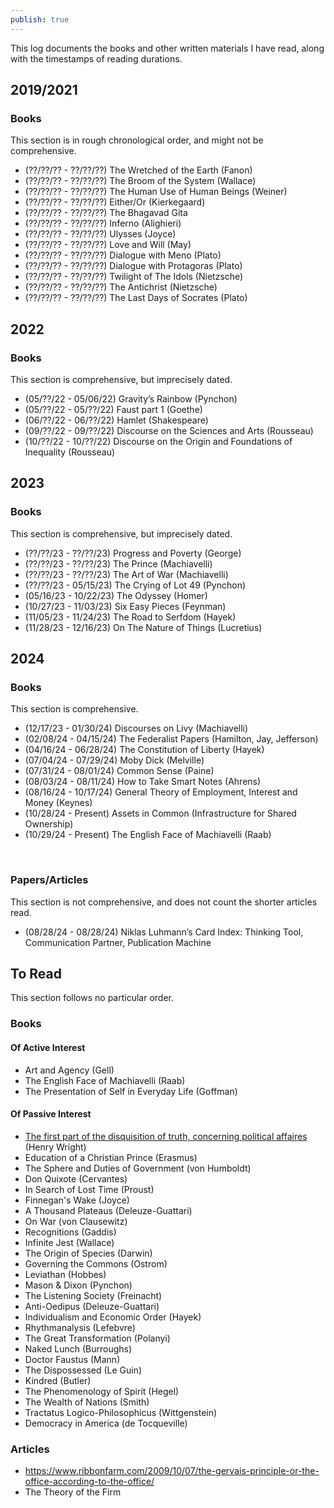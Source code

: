 ```yaml
---
publish: true
---
```

This log documents the books and other written materials I have read, along with the timestamps of reading durations.

## 2019/2021 

### Books
This section is in rough chronological order, and might not be comprehensive.

- (??/??/?? - ??/??/??) The Wretched of the Earth (Fanon)
- (??/??/?? - ??/??/??) The Broom of the System (Wallace)
- (??/??/?? - ??/??/??) The Human Use of Human Beings (Weiner)
- (??/??/?? - ??/??/??) Either/Or (Kierkegaard)
- (??/??/?? - ??/??/??) The Bhagavad Gita
- (??/??/?? - ??/??/??) Inferno (Alighieri)
- (??/??/?? - ??/??/??) Ulysses (Joyce)
- (??/??/?? - ??/??/??) Love and Will (May)
- (??/??/?? - ??/??/??) Dialogue with Meno (Plato)
- (??/??/?? - ??/??/??) Dialogue with Protagoras (Plato)
- (??/??/?? - ??/??/??) Twilight of The Idols (Nietzsche)
- (??/??/?? - ??/??/??) The Antichrist (Nietzsche)
- (??/??/?? - ??/??/??) The Last Days of Socrates (Plato)

## 2022

### Books
This section is comprehensive, but imprecisely dated.

- (05/??/22 - 05/06/22) Gravity’s Rainbow (Pynchon)
- (05/??/22 - 05/??/22) Faust part 1 (Goethe)
- (06/??/22 - 06/??/22) Hamlet (Shakespeare)
- (09/??/22 - 09/??/22) Discourse on the Sciences and Arts (Rousseau)
- (10/??/22 - 10/??/22) Discourse on the Origin and Foundations of Inequality (Rousseau)

## 2023

### Books
This section is comprehensive, but imprecisely dated.

- (??/??/23 - ??/??/23) Progress and Poverty (George) 
- (??/??/23 - ??/??/23) The Prince (Machiavelli) 
- (??/??/23 - ??/??/23) The Art of War (Machiavelli) 
- (??/??/23 - 05/15/23) The Crying of Lot 49 (Pynchon) 
- (05/16/23 - 10/22/23) The Odyssey (Homer) 
- (10/27/23 - 11/03/23) Six Easy Pieces (Feynman) 
- (11/05/23 - 11/24/23) The Road to Serfdom (Hayek) 
- (11/28/23 - 12/16/23) On The Nature of Things (Lucretius) 

## 2024

### Books
This section is comprehensive.
  
- (12/17/23 - 01/30/24) Discourses on Livy (Machiavelli) 
- (02/08/24 - 04/15/24) The Federalist Papers (Hamilton, Jay, Jefferson) 
- (04/16/24 - 06/28/24) The Constitution of Liberty (Hayek) 
- (07/04/24 - 07/29/24) Moby Dick (Melville)
- (07/31/24 - 08/01/24) Common Sense (Paine)
- (08/03/24 - 08/11/24) How to Take Smart Notes (Ahrens)
- (08/16/24 - 10/17/24) General Theory of Employment, Interest and Money (Keynes)
- (10/28/24 - Present) Assets in Common (Infrastructure for Shared Ownership)
- (10/29/24 - Present) The English Face of Machiavelli (Raab)

     

### Papers/Articles
This section is not comprehensive, and does not count the shorter articles read.

- (08/28/24 - 08/28/24) Niklas Luhmann’s Card Index: Thinking Tool, Communication Partner, Publication Machine 


## To Read
This section follows no particular order.

### Books

#### Of Active Interest

- Art and Agency (Gell)
- The English Face of Machiavelli (Raab)
- The Presentation of Self in Everyday Life (Goffman)

#### Of Passive Interest

- [The first part of the disquisition of truth, concerning political affaires](https://quod.lib.umich.edu/e/eebo2/A15753.0001.001?rgn=main;view=fulltext) (Henry Wright)
- Education of a Christian Prince (Erasmus)
- The Sphere and Duties of Government (von Humboldt)
- Don Quixote (Cervantes)
- In Search of Lost Time (Proust)
- Finnegan's Wake (Joyce)
- A Thousand Plateaus (Deleuze-Guattari)
- On War (von Clausewitz)
- Recognitions (Gaddis)
- Infinite Jest (Wallace)
- The Origin of Species (Darwin)
- Governing the Commons (Ostrom)
- Leviathan (Hobbes)
- Mason & Dixon (Pynchon)
- The Listening Society (Freinacht)
- Anti-Oedipus (Deleuze-Guattari)
- Individualism and Economic Order (Hayek)
- Rhythmanalysis (Lefebvre)
- The Great Transformation (Polanyi)
- Naked Lunch (Burroughs)
- Doctor Faustus (Mann)
- The Dispossessed (Le Guin)
- Kindred (Butler)
- The Phenomenology of Spirit (Hegel)
- The Wealth of Nations (Smith)
- Tractatus Logico-Philosophicus (Wittgenstein)
- Democracy in America (de Tocqueville)


### Articles

- https://www.ribbonfarm.com/2009/10/07/the-gervais-principle-or-the-office-according-to-the-office/
- The Theory of the Firm
